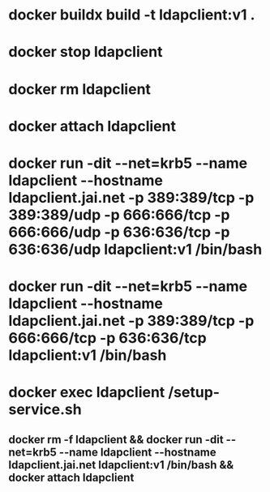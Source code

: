 

# docker buildx build -t ldapclient:v1 .
# docker stop ldapclient 
# docker rm ldapclient
# docker attach ldapclient
# docker run -dit --net=krb5 --name ldapclient --hostname ldapclient.jai.net -p 389:389/tcp -p 389:389/udp -p 666:666/tcp -p 666:666/udp -p 636:636/tcp -p 636:636/udp ldapclient:v1 /bin/bash
# docker run -dit --net=krb5 --name ldapclient --hostname ldapclient.jai.net -p 389:389/tcp -p 666:666/tcp -p 636:636/tcp ldapclient:v1 /bin/bash
# docker exec ldapclient /setup-service.sh

## docker rm -f ldapclient && docker run -dit --net=krb5 --name ldapclient --hostname ldapclient.jai.net ldapclient:v1 /bin/bash && docker attach ldapclient